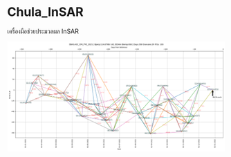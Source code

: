 # Chula_InSAR
เครื่องมือช่วยประมวลผล InSAR

![Alt text](https://github.com/phisan-chula/Chula_InSAR/blob/main/ExamplePlot/BaselineNetwork.png)
